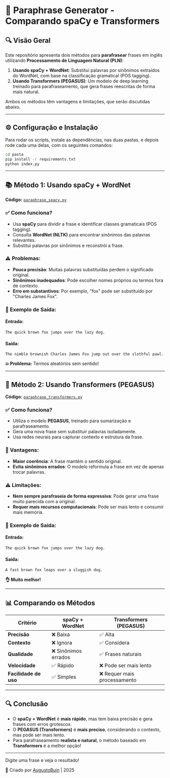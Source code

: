 # 📂 Paraphrase Generator - Comparando spaCy e Transformers

## 🔍 Visão Geral
Este repositório apresenta dois métodos para **parafrasear** frases em inglês utilizando **Processamento de Linguagem Natural (PLN)**:

1. **Usando spaCy + WordNet**: Substitui palavras por sinônimos extraídos do WordNet, com base na classificação gramatical (POS tagging).
2. **Usando Transformers (PEGASUS)**: Um modelo de deep learning treinado para parafraseamento, que gera frases reescritas de forma mais natural.

Ambos os métodos têm vantagens e limitações, que serão discutidas abaixo.

---

## ⚙️ Configuração e Instalação
Para rodar os scripts, instale as dependências, nas duas pastas, e depois rode cada uma delas, com os seguintes comandos:

```sh
cd pasta
pip install -r requirements.txt
python index.py
```

---

## 📚 Método 1: Usando spaCy + WordNet
**Código:** [`paraphrase_spacy.py`](paraphrase_spacy.py)

### ✅ Como funciona?
- Usa **spaCy** para dividir a frase e identificar classes gramaticais (POS tagging).
- Consulta **WordNet (NLTK)** para encontrar sinônimos das palavras relevantes.
- Substitui palavras por sinônimos e reconstrói a frase.

### ⚠ Problemas:
- **Pouca precisão**: Muitas palavras substituídas perdem o significado original.
- **Sinônimos inadequados**: Pode escolher nomes próprios ou termos fora de contexto.
- **Erro em substantivos**: Por exemplo, "fox" pode ser substituído por "Charles James Fox".

### 🌟 Exemplo de Saída:
#### **Entrada:**
```text
The quick brown fox jumps over the lazy dog.
```
#### **Saída:**
```text
The nimble brownish Charles James Fox jump out over the slothful pawl.
```
**💥 Problema:** Termos aleatórios sem sentido!

---

## 🧠 Método 2: Usando Transformers (PEGASUS)
**Código:** [`paraphrase_transformers.py`](paraphrase_transformers.py)

### ✅ Como funciona?
- Utiliza o modelo **PEGASUS**, treinado para sumarização e parafraseamento.
- Gera uma nova frase sem substituir palavras isoladamente.
- Usa redes neurais para capturar contexto e estrutura da frase.

### 💚 Vantagens:
- **Maior coerência**: A frase mantém o sentido original.
- **Evita sinônimos errados**: O modelo reformula a frase em vez de apenas trocar palavras.

### ⚠ Limitações:
- **Nem sempre parafraseia de forma expressiva**: Pode gerar uma frase muito parecida com a original.
- **Requer mais recursos computacionais**: Pode ser mais lento e consumir mais memória.

### 🌟 Exemplo de Saída:
#### **Entrada:**
```text
The quick brown fox jumps over the lazy dog.
```
#### **Saída:**
```text
A fast brown fox leaps over a sluggish dog.
```
**👌 Muito melhor!**

---

## 📊 Comparando os Métodos
| Critério              | spaCy + WordNet     | Transformers (PEGASUS)      |
| --------------------- | ------------------- | --------------------------- |
| **Precisão**          | ❌ Baixa             | ✅ Alta                      |
| **Contexto**          | ❌ Ignora            | ✅ Considera                 |
| **Qualidade**         | ❌ Sinônimos errados | ✅ Frases naturais           |
| **Velocidade**        | ✅ Rápido            | ❌ Pode ser mais lento       |
| **Facilidade de uso** | ✅ Simples           | ❌ Requer mais processamento |

---

## 🔍 Conclusão

- O **spaCy + WordNet** é **mais rápido**, mas tem baixa precisão e gera frases com erros grotescos.
- O **PEGASUS (Transformers)** é **mais preciso**, considerando o contexto, mas pode ser mais lento.
- Para parafraseamento **realista e natural**, o método baseado em **Transformers** é a melhor opção!

---

Digite uma frase e veja o resultado!

📄 Criado por [AugustoBuin](https://github.com/AugustoBuin) | 2025

